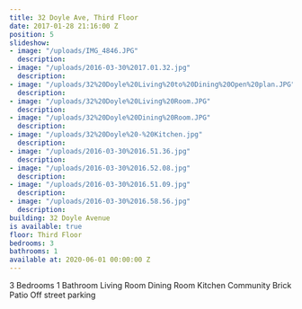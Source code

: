 ```yaml
---
title: 32 Doyle Ave, Third Floor
date: 2017-01-28 21:16:00 Z
position: 5
slideshow:
- image: "/uploads/IMG_4846.JPG"
  description: 
- image: "/uploads/2016-03-30%2017.01.32.jpg"
  description: 
- image: "/uploads/32%20Doyle%20Living%20to%20Dining%20Open%20plan.JPG"
  description: 
- image: "/uploads/32%20Doyle%20Living%20Room.JPG"
  description: 
- image: "/uploads/32%20Doyle%20Dining%20Room.JPG"
  description: 
- image: "/uploads/32%20Doyle%20-%20Kitchen.jpg"
  description: 
- image: "/uploads/2016-03-30%2016.51.36.jpg"
  description: 
- image: "/uploads/2016-03-30%2016.52.08.jpg"
  description: 
- image: "/uploads/2016-03-30%2016.51.09.jpg"
  description: 
- image: "/uploads/2016-03-30%2016.58.56.jpg"
  description: 
building: 32 Doyle Avenue
is available: true
floor: Third Floor
bedrooms: 3
bathrooms: 1
available at: 2020-06-01 00:00:00 Z
---
```


3 Bedrooms
1 Bathroom
Living Room
Dining Room
Kitchen
Community Brick Patio
Off street parking